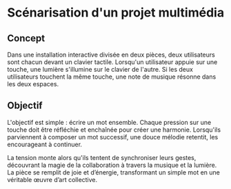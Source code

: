 # Scénarisation d'un projet multimédia

## Concept
Dans une installation interactive divisée en deux pièces, deux utilisateurs sont chacun devant un clavier tactile. Lorsqu'un utilisateur appuie sur une touche, une lumière s'illumine sur le clavier de l'autre. Si les deux utilisateurs touchent la même touche, une note de musique résonne dans les deux espaces.

## Objectif
L'objectif est simple : écrire un mot ensemble. Chaque pression sur une touche doit être réfléchie et enchaînée pour créer une harmonie. Lorsqu'ils parviennent à composer un mot successif, une douce mélodie retentit, les encourageant à continuer.

La tension monte alors qu'ils tentent de synchroniser leurs gestes, découvrant la magie de la collaboration à travers la musique et la lumière. La pièce se remplit de joie et d’énergie, transformant un simple mot en une véritable œuvre d’art collective.
</style>
```



